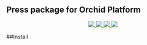 ## Press package for Orchid Platform


<p align="center">
  <a href="https://travis-ci.org/orchidsoftware/press/">
    <img src="https://travis-ci.org/orchidsoftware/press.svg?branch=master">
  </a>
  <a href="https://packagist.org/packages/orchid/press">
    <img src="https://poser.pugx.org/orchid/press/v/stable"/>
  </a>
  <a href="https://packagist.org/packages/orchid/press">
    <img src="https://poser.pugx.org/orchid/press/downloads"/>
  </a>
  <a href="https://packagist.org/packages/orchid/press">
    <img src="https://poser.pugx.org/orchid/press/license"/>
  </a>
</p>

##Install




